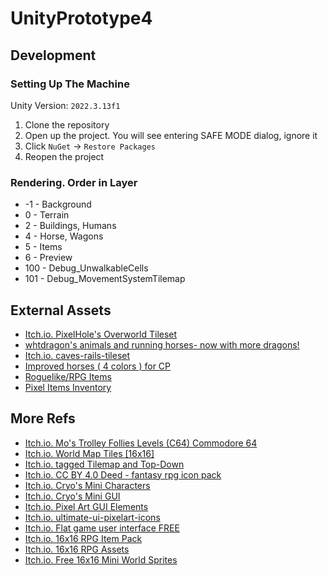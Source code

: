 # UnityPrototype4

## Development

### Setting Up The Machine

Unity Version: `2022.3.13f1`

1. Clone the repository
2. Open up the project. You will see entering SAFE MODE dialog, ignore it
3. Click `NuGet` -> `Restore Packages`
4. Reopen the project

### Rendering. Order in Layer

- -1 - Background
- 0 - Terrain
- 2 - Buildings, Humans
- 4 - Horse, Wagons
- 5 - Items
- 6 - Preview
- 100 - Debug_UnwalkableCells
- 101 - Debug_MovementSystemTilemap

## External Assets

- [Itch.io. PixelHole's Overworld Tileset](https://pixelhole.itch.io/pixelholes-overworld-tileset)
- [whtdragon's animals and running horses- now with more dragons!](https://forums.rpgmakerweb.com/index.php?threads/whtdragons-animals-and-running-horses-now-with-more-dragons.53552/)
- [Itch.io. caves-rails-tileset](https://heyitswidmo.itch.io/caves-rails-tileset)
- [Improved horses ( 4 colors ) for CP](https://www.nexusmods.com/stardewvalley/mods/1903?tab=description)
- [Roguelike/RPG Items](https://opengameart.org/content/roguelikerpg-items)
- [Pixel Items Inventory](https://www.deviantart.com/blackkarma3840/art/Pixel-Items-Inventory-882911608)

## More Refs

- [Itch.io. Mo's Trolley Follies Levels (C64) Commodore 64](https://modernart.itch.io/mos-trolley-follies-levels-c64)
- [Itch.io. World Map Tiles [16x16]](https://malibudarby.itch.io/world-map-tiles)
- [Itch.io. tagged Tilemap and Top-Down](https://itch.io/game-assets/tag-tilemap/tag-top-down)
- [Itch.io. CC BY 4.0 Deed - fantasy rpg icon pack](https://franuka.itch.io/rpg-icon-pack-demo)
- [Itch.io. Cryo's Mini Characters](https://paperhatlizard.itch.io/cryos-mini-characters)
- [Itch.io. Cryo's Mini GUI](https://paperhatlizard.itch.io/cryos-mini-gui)
- [Itch.io. Pixel Art GUI Elements](https://mounirtohami.itch.io/pixel-art-gui-elements)
- [Itch.io. ultimate-ui-pixelart-icons](https://lucky-loops.itch.io/ultimate-ui-pixelart-icons)
- [Itch.io. Flat game user interface FREE](https://sungraphica.itch.io/flat-game-user-interface-free)
- [Itch.io. 16x16 RPG Item Pack](https://alexs-assets.itch.io/16x16-rpg-item-pack)
- [Itch.io. 16x16 RPG Assets](https://ssugmi.itch.io/16x16-rpg-assets)
- [Itch.io. Free 16x16 Mini World Sprites](https://merchant-shade.itch.io/16x16-mini-world-sprites)

